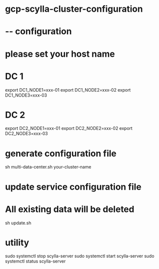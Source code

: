 # gcp-scylla-cluster-configuration

# -- configuration
# please set your host name
# DC 1
export DC1_NODE1=xxx-01
export DC1_NODE2=xxx-02
export DC1_NODE3=xxx-03

# DC 2
export DC2_NODE1=xxx-01
export DC2_NODE2=xxx-02
export DC2_NODE3=xxx-03

# generate configuration file
sh multi-data-center.sh your-cluster-name

# update service configuration file
# All existing data will be deleted
sh update.sh

# utility
sudo systemctl stop scylla-server
sudo systemctl start scylla-server
sudo systemctl status scylla-server
